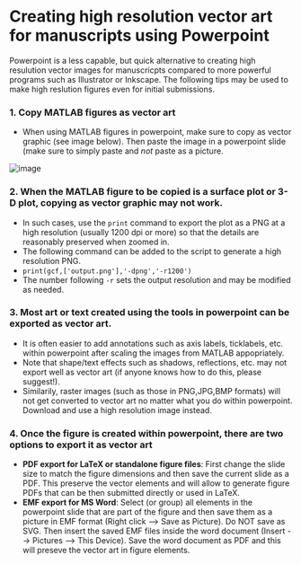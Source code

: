 # Creating high resolution vector art for manuscripts using Powerpoint 

Powerpoint is a less capable, but quick alternative to creating high resulution vector images for manuscricpts compared to more powerful programs such as Illustrator or Inkscape. The following tips may be used to make high reslution figures even for initial submissions.
 
### 1. Copy MATLAB figures as vector art
- When using MATLAB figures in powerpoint, make sure to copy as vector graphic (see image below). Then paste the image in a powerpoint slide (make sure to simply paste and *not* paste as a picture.

![image](https://user-images.githubusercontent.com/79334732/148457080-57d493f0-55ed-4f35-951a-2b0cf1f9bef5.png)

### 2. When the MATLAB figure to be copied is a surface plot or 3-D plot, copying as vector graphic may not work. 
- In such cases, use the `print` command to export the plot as a PNG at a high resolution (usually 1200 dpi or more) so that the details are reasonably preserved when zoomed in. 
- The following command can be added to the script to generate a high resolution PNG.
- `print(gcf,['output.png'],'-dpng','-r1200')`
- The number following `-r` sets the output resolution and may be modified as needed.
  
### 3. Most art or text created using the tools in powerpoint can be exported as vector art. 
- It is often easier to add annotations such as axis labels, ticklabels, etc. within powerpoint after scaling the images from MATLAB appopriately.
- Note that shape/text effects such as shadows, reflections, etc. may not export well as vector art (if anyone knows how to do this, please suggest!).
- Similarily, raster images (such as those in PNG,JPG,BMP formats) will not get converted to vector art no matter what you do within powerpoint. Download and use a high resolution image instead.

### 4. Once the figure is created within powerpoint, there are two options to export it as vector art
- **PDF export for LaTeX or standalone figure files**: First change the slide size to match the figure dimensions and then save the current slide as a PDF. This preserve the vector elements and will allow to generate figure PDFs that can be then submitted directly or used in LaTeX.
- **EMF export for MS Word**: Select (or group) all elements in the powerpoint slide that are part of the figure and then save them as a picture in EMF format (Right click --> Save as Picture). Do NOT save as SVG. Then insert the saved EMF files inside the word document (Insert --> Pictures --> This Device). Save the word document as PDF and this will preseve the vector art in figure elements.

